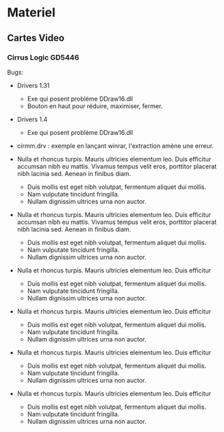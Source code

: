 # Materiel
## Cartes Video
### Cirrus Logic GD5446

Bugs:  
- Drivers 1.31  

    - Exe qui posent problème DDraw16.dll  
    - Bouton en haut pour réduire, maximiser, fermer.  
- Drivers 1.4  
    - Exe qui posent problème DDraw16.dll  
- cirmm.drv : exemple en lançant winrar, l'extraction amène une erreur.  


- Nulla et rhoncus turpis. Mauris ultricies elementum leo. Duis efficitur
  accumsan nibh eu mattis. Vivamus tempus velit eros, porttitor placerat nibh
  lacinia sed. Aenean in finibus diam.

  * Duis mollis est eget nibh volutpat, fermentum aliquet dui mollis.
  * Nam vulputate tincidunt fringilla.
  * Nullam dignissim ultrices urna non auctor.



- Nulla et rhoncus turpis. Mauris ultricies elementum leo. Duis efficitur
  accumsan nibh eu mattis. Vivamus tempus velit eros, porttitor placerat nibh
  lacinia sed. Aenean in finibus diam.

  - Duis mollis est eget nibh volutpat, fermentum aliquet dui mollis.
  - Nam vulputate tincidunt fringilla.
  - Nullam dignissim ultrices urna non auctor.


- Nulla et rhoncus turpis. Mauris ultricies elementum leo. Duis efficitur
    
  * Duis mollis est eget nibh volutpat, fermentum aliquet dui mollis.
  * Nam vulputate tincidunt fringilla.
  * Nullam dignissim ultrices urna non auctor.


- Nulla et rhoncus turpis. Mauris ultricies elementum leo. Duis efficitur
  * Duis mollis est eget nibh volutpat, fermentum aliquet dui mollis.
  * Nam vulputate tincidunt fringilla.
  * Nullam dignissim ultrices urna non auctor.


- Nulla et rhoncus turpis. Mauris ultricies elementum leo. Duis efficitur
    
  - Duis mollis est eget nibh volutpat, fermentum aliquet dui mollis.
  - Nam vulputate tincidunt fringilla.
  - Nullam dignissim ultrices urna non auctor.


- Nulla et rhoncus turpis. Mauris ultricies elementum leo. Duis efficitur
  - Duis mollis est eget nibh volutpat, fermentum aliquet dui mollis.
  - Nam vulputate tincidunt fringilla.
  - Nullam dignissim ultrices urna non auctor.